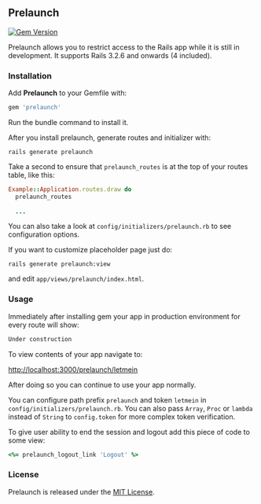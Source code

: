 ## Prelaunch

[![Gem Version](https://badge.fury.io/rb/prelaunch.png)](http://badge.fury.io/rb/prelaunch)

Prelaunch allows you to restrict access to the Rails app while it is still in development. It supports Rails 3.2.6 and onwards (4 included).

### Installation
Add **Prelaunch** to your Gemfile with:

```ruby
gem 'prelaunch'
```

Run the bundle command to install it.

After you install prelaunch, generate routes and initializer with:

```console
rails generate prelaunch
```

Take a second to ensure that `prelaunch_routes` is at the top of your routes table, like this:

```ruby
Example::Application.routes.draw do
  prelaunch_routes
    
  ...
```

You can also take a look at `config/initializers/prelaunch.rb` to see configuration options.

If you want to customize placeholder page just do:

```console
rails generate prelaunch:view
```

and edit `app/views/prelaunch/index.html`.


### Usage

Immediately after installing gem your app in production environment for every route will show:

```html
Under construction
```

To view contents of your app navigate to:

[http://localhost:3000/prelaunch/letmein](http://localhost:3000/prelaunch/letmein)

After doing so you can continue to use your app normally.

You can configure path prefix `prelaunch` and token `letmein` in `config/initializers/prelaunch.rb`. You can also pass `Array`, `Proc` or `lambda` instead of `String` to `config.token` for more complex token verification.

To give user ability to end the session and logout add this piece of code to some view:

```ruby
<%= prelaunch_logout_link 'Logout' %>
```

### License

Prelaunch is released under the [MIT License](http://www.opensource.org/licenses/MIT).
